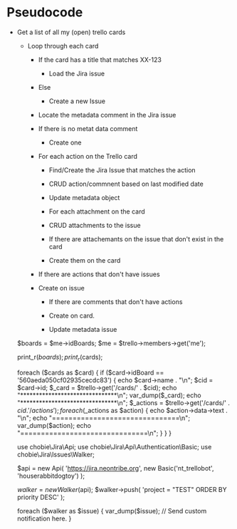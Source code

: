# Pseudocode

* Get a list of all my (open) trello cards
    * Loop through each card
        * If the card has a title that matches XX-123
            * Load the Jira issue
        * Else
            * Create a new Issue

        * Locate the metadata comment in the Jira issue
        * If there is no metat data comment
            * Create one

        * For each action on the Trello card
            * Find/Create the Jira Issue that matches the action
            * CRUD action/commnent based on last modified date
            * Update metadata object

            * For each attachment on the card
            * CRUD attachments to the issue

            * If there are attachemants on the issue that don't exist in the card
            * Create them on the card

        * If there are actions that don't have issues
        * Create on issue

            * If there are comments that don't have actions
            * Create on card.

            * Update metadata issue



    $boards = $me->idBoards;
    $me = $trello->members->get('me');
    
    print_r($boards);
    print_r($cards);
    
    foreach ($cards as $card) {
      if ($card->idBoard == '560aeda050cf02935cecdc83') {
        echo $card->name . "\n";
        $cid = $card->id;
        $_card = $trello->get('/cards/' . $cid);
        echo "*******************************\n";
        var_dump($_card);
        echo "*******************************\n";
        $_actions = $trello->get('/cards/' . $cid . '/actions');
        foreach ($_actions as $action) {
          echo $action->data->text . "\n";
          echo "===============================\n";
          var_dump($action);
          echo "===============================\n";
        }
      }
    }
    
    use chobie\Jira\Api;
    use chobie\Jira\Api\Authentication\Basic;
    use chobie\Jira\Issues\Walker;
    
    $api = new Api(
      'https://jira.neontribe.org', new Basic('nt_trellobot', 'houserabbitdogtoy')
    );
    
    $walker = new Walker($api);
    $walker->push(
      'project = "TEST" ORDER BY priority DESC'
    );
    
    foreach ($walker as $issue) {
      var_dump($issue);
      // Send custom notification here.
    }

